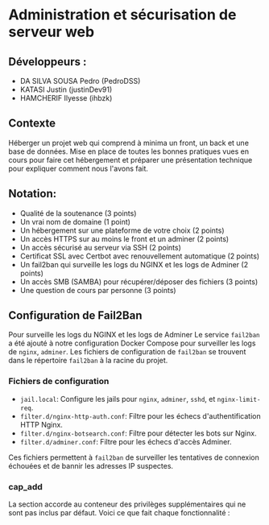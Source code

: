 # Administration et sécurisation de serveur web

## Développeurs :
- DA SILVA SOUSA Pedro (PedroDSS)
- KATASI Justin (justinDev91)
- HAMCHERIF Ilyesse (ihbzk)

## Contexte
Héberger un projet web qui comprend à minima un front, un back et une base de données.
Mise en place de toutes les bonnes pratiques vues en cours pour faire cet hébergement et préparer une présentation technique pour expliquer comment nous l'avons fait.

## Notation:
- Qualité de la soutenance (3 points)
- Un vrai nom de domaine (1 point)
- Un hébergement sur une plateforme de votre choix (2 points)
- Un accès HTTPS sur au moins le front et un adminer (2 points)
- Un accès sécurisé au serveur via SSH (2 points)
- Certificat SSL avec Certbot avec renouvellement automatique (2 points)
- Un fail2ban qui surveille les logs du NGINX et les logs de Adminer (2 points)
- Un accès SMB (SAMBA) pour récupérer/déposer des fichiers (3 points)
- Une question de cours par personne (3 points)


## Configuration de Fail2Ban
Pour surveille les logs du NGINX et les logs de Adminer 
Le service `fail2ban` a été ajouté à notre configuration Docker Compose pour surveiller les logs de `nginx`, `adminer`. Les fichiers de configuration de `fail2ban` se trouvent dans le répertoire `fail2ban` à la racine du projet.

### Fichiers de configuration
- `jail.local`: Configure les jails pour `nginx`, `adminer`, `sshd`, et `nginx-limit-req`.
- `filter.d/nginx-http-auth.conf`: Filtre pour les échecs d'authentification HTTP Nginx.
- `filter.d/nginx-botsearch.conf`: Filtre pour détecter les bots sur Nginx.
- `filter.d/adminer.conf`: Filtre pour les échecs d'accès Adminer.

Ces fichiers permettent à `fail2ban` de surveiller les tentatives de connexion échouées et de bannir les adresses IP suspectes.

### cap_add
La section accorde au conteneur des privilèges supplémentaires qui ne sont pas inclus par défaut. Voici ce que fait chaque fonctionnalité :